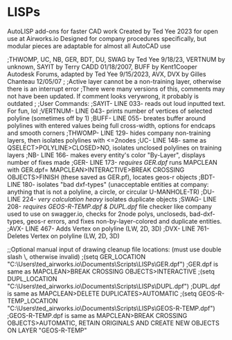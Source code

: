 # LISPs
AutoLISP add-ons for faster CAD work
Created by Ted Yee 2023 for open use at Airworks.io
Designed for company procedures specifically, but modular pieces are adaptable for almost all AutoCAD use


;THWOMP, UC, NB, GER, BDT, DU, SWAG by Ted Yee 9/18/23, VERTNUM by unknown, SAYIT by Terry CADD 01/18/2007, BUFF by Kent1Cooper Autodesk Forums, adapted by Ted Yee 9/15/2023, AVX, DVX  by Gilles Chanteau 12/05/07
;
;Active layer cannot be a non-training layer, otherwise there is an interrupt error
;There were many versions of this, comments may not have been updated. If comment looks verywrong, it probably is outdated
;
;User Commands:
;SAYIT-   LINE 033- reads out loud inputted text. For fun, lol
;VERTNUM- LINE 043- prints number of vertices of selected polyline (sometimes off by 1)
;BUFF-    LINE 055- breates buffer around polylines with entered values being full cross-width, options for endcaps and smooth corners
;THWOMP-  LINE 129- hides company non-training layers, then isolates polylines with <=2nodes
;UC-      LINE 148- same as QSELECT>POLYLINE>CLOSED>NO, isolates unclosed polylines on training layers
;NB-      LINE 166- makes every entity's color "By-Layer", displays number of fixes made
;GER-     LINE 173- *requires GER.dpf* runs MAPCLEAN with GER.dpf= MAPCLEAN>INTERACTIVE>BREAK CROSSING OBJECTS>FINISH (these saved as GER.pf), locates geos-r objects
;BDT-     LINE 180- isolates "bad dxf-types" (unacceptable entities at company: anything that is not a polyline, a circle, or circular U-MANHOLE-TR)
;DU-      LINE 224- *very calculation heavy* isolates duplicate objects
;SWAG-    LINE 208- *requires GEOS-R-TEMP.dpf & DUPL.dpf* file checker like company used to use on swagger.io, checks for 2node polys, uncloseds, bad-dxf-types, geos-r errors, and fixes non-by-layer-colored and duplicate entities.
;AVX-     LINE 467- Adds Vertex on polyline (LW, 2D, 3D) 
;DVX-     LINE 761- Deletes Vertex on polyline (LW, 2D, 3D)

;;Optional manual input of drawing cleanup file locations: (must use double slash \\, otherwise invalid)
;(setq GER_LOCATION         "C:\\Users\\ted_airworks.io\\Documents\\Scripts\\LISPs\\GER.dpf")          ;GER.dpf is same as MAPCLEAN>BREAK CROSSING OBJECTS>INTERACTIVE
;(setq DUPL_LOCATION        "C:\\Users\\ted_airworks.io\\Documents\\Scripts\\LISPs\\DUPL.dpf")         ;DUPL.dpf is same as MAPCLEAN>DELETE DUPLICATES>AUTOMATIC
;(setq GEOS-R-TEMP_LOCATION "C:\\Users\\ted_airworks.io\\Documents\\Scripts\\LISPs\\GEOS-R-TEMP.dpf")  ;GEOS-R-TEMP.dpf is same as MAPCLEAN>BREAK CROSSING OBJECTS>AUTOMATIC, RETAIN ORIGINALS AND CREATE NEW OBJECTS ON LAYER "GEOS-R-TEMP"
